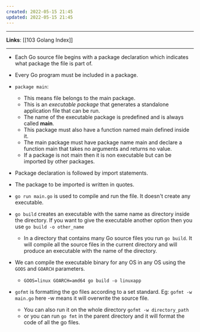 ```yaml
---
created: 2022-05-15 21:45
updated: 2022-05-15 21:45
---
```

---
**Links**: [[103 Golang Index]]

---

- Each Go source file begins with a package declaration which indicates what package the file is part of.
- Every Go program must be included in a package.
- `package main`: 
	- This means file belongs to the main package.
	- This is an *executable package* that generates a standalone application file that can be run.
	- The name of the executable package is predefined and is always called **main**.
	- This package must also have a function named main defined inside it.
	- The main package must have package name main and declare a function main that takes no arguments and returns no value.
	- If a package is not main then it is non executable but can be imported by other packages.

- Package declaration is followed by import statements. 
- The package to be imported is written in quotes.
- `go run main.go` is used to compile and run the file. It doesn't create any executable.
- `go build` creates an executable with the same name as directory inside the directory. If you want to give the executable another option then you use `go build -o other_name`
	- In a directory that contains many Go source files you run `go build`. It will compile all the source files in the current directory and will produce an executable with the name of the directory.
- We can compile the executable binary for any OS in any OS using the `GOOS` and `GOARCH` parameters.
	- `GOOS=linux GOARCH=amd64 go build -o linuxapp`
- `gofmt` is formatting the go files according to a set standard. Eg: `gofmt -w main.go` here -w means it will overwrite the source file.
	- You can also run it on the whole directory `gofmt -w directory_path`
	- or you can run `go fmt` in the parent directory and it will format the code of all the go files.
